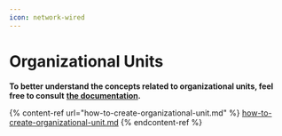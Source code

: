 ```yaml
---
icon: network-wired
---
```


# Organizational Units

**To better understand the concepts related to organizational units, feel free to consult** [**the documentation**](https://support-en.braver.net/for-administrators/organizational-units)**.**

{% content-ref url="how-to-create-organizational-unit.md" %}
[how-to-create-organizational-unit.md](how-to-create-organizational-unit.md)
{% endcontent-ref %}
